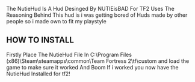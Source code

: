 The NutieHud Is A Hud Desinged By NUTIEisBAD For TF2 Uses 
The Reasoning Behind This hud is i was getting bored of Huds made by other people so i made own to fit my playstyle

 HOW TO INSTALL
--------------------------------------------------------------------------------------------------------------------------------
Firstly Place The NutieHud File In C:\Program Files (x86)\Steam\steamapps\common\Team Fortress 2\tf\custom
and load the game to make sure it worked
And Boom If i worked you now have the NutieHud Installed for tf2!